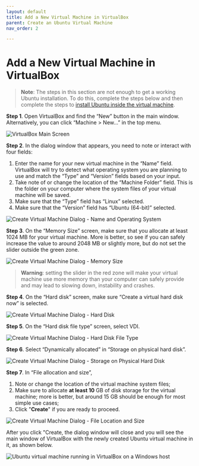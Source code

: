 ```yaml
---
layout: default
title: Add a New Virtual Machine in VirtualBox
parent: Create an Ubuntu Virtual Machine
nav_order: 2

---
```


# Add a New Virtual Machine in VirtualBox

> **Note**: The steps in this section are not enough to get a working Ubuntu installation. To do this, complete the steps below and then complete the steps to [install Ubuntu inside the virtual machine](https://yaki-bcit.github.io/doc-virtualbox/docs/create-ubuntu-vm/install-ubuntu.html).

**Step 1**. Open VirtualBox and find the “New” button in the main window. Alternatively, you can click “Machine > New…” in the top menu.

![VirtualBox Main Screen](https://yaki-bcit.github.io/doc-virtualbox/docs/assets/VM-01.png)

**Step 2**. In the dialog window that appears, you need to note or interact with four fields:

  1. Enter the name for your new virtual machine in the “Name” field. VirtualBox will try to detect what operating system you are planning to use and match the “Type” and “Version” fields based on your input.
  2. Take note of or change the location of the “Machine Folder” field. This is the folder on your computer where the system files of your virtual machine will be saved.
  3. Make sure that the “Type” field has “Linux” selected.
  4. Make sure that the “Version” field has “Ubuntu (64-bit)” selected.

![Create Virtual Machine Dialog - Name and Operating System](https://yaki-bcit.github.io/doc-virtualbox/docs/assets/VM-03.png)

**Step 3**. On the “Memory Size” screen, make sure that you allocate at least 1024 MB for your virtual machine. More is better, so see if you can safely increase the value to around 2048 MB or slightly more, but do not set the slider outside the green zone.

![Create Virtual Machine Dialog - Memory Size](https://yaki-bcit.github.io/doc-virtualbox/docs/assets/VM-05.png)

> **Warning**: setting the slider in the red zone will make your virtual machine use more memory than your computer can safely provide and may lead to slowing down, instability and crashes.

**Step 4**. On the “Hard disk” screen, make sure “Create a virtual hard disk now” is selected.

![Create Virtual Machine Dialog - Hard Disk](https://yaki-bcit.github.io/doc-virtualbox/docs/assets/VM-07.png)

**Step 5**. On the “Hard disk file type” screen, select VDI.

![Create Virtual Machine Dialog - Hard Disk File Type](https://yaki-bcit.github.io/doc-virtualbox/docs/assets/VM-08.png)

**Step 6**. Select “Dynamically allocated” in “Storage on physical hard disk”.

![Create Virtual Machine Dialog - Storage on Physical Hard Disk](https://yaki-bcit.github.io/doc-virtualbox/docs/assets/VM-09.png)

**Step 7**. In “File allocation and size”, 

  1. Note or change the location of the virtual machine system files;
  2. Make sure to allocate **at least 10** GB of disk storage for the virtual machine; more is better, but around 15 GB should be enough for most simple use cases;
  3. Click "**Create**" if you are ready to proceed.
  
![Create Virtual Machine Dialog - File Location and Size](https://yaki-bcit.github.io/doc-virtualbox/docs/assets/VM-10.png)

After you click "Create, the dialog window will close and you will see the main window of VirtualBox with the newly created Ubuntu virtual machine in it, as shown below.

![Ubuntu virtual machine running in VirtualBox on a Windows host](https://yaki-bcit.github.io/doc-virtualbox/docs/assets/VM-11-sh.png)

